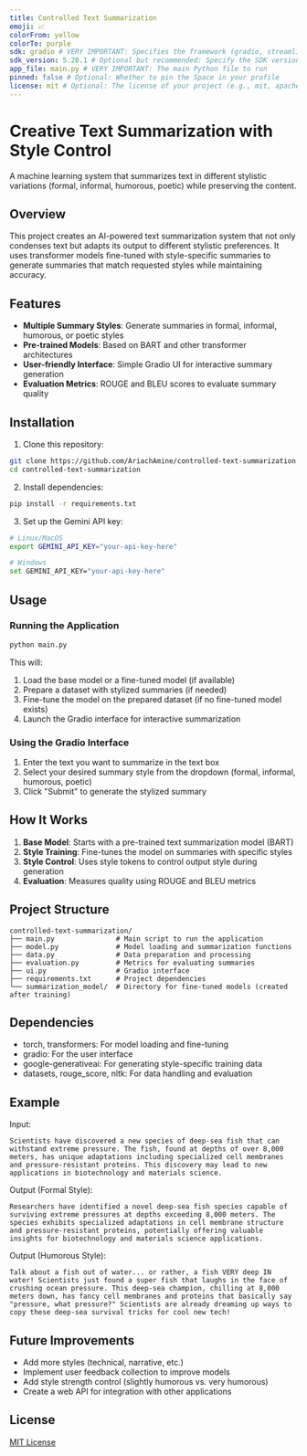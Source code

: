 ```yaml
---
title: Controlled Text Summarization
emoji: 📈
colorFrom: yellow
colorTo: purple
sdk: gradio # VERY IMPORTANT: Specifies the framework (gradio, streamlit, docker, static)
sdk_version: 5.20.1 # Optional but recommended: Specify the SDK version
app_file: main.py # VERY IMPORTANT: The main Python file to run
pinned: false # Optional: Whether to pin the Space in your profile
license: mit # Optional: The license of your project (e.g., mit, apache-2.0, agpl-3.0)
---
```


# Creative Text Summarization with Style Control

A machine learning system that summarizes text in different stylistic variations (formal, informal, humorous, poetic) while preserving the content.

## Overview

This project creates an AI-powered text summarization system that not only condenses text but adapts its output to different stylistic preferences. It uses transformer models fine-tuned with style-specific summaries to generate summaries that match requested styles while maintaining accuracy.

## Features

- **Multiple Summary Styles**: Generate summaries in formal, informal, humorous, or poetic styles
- **Pre-trained Models**: Based on BART and other transformer architectures
- **User-friendly Interface**: Simple Gradio UI for interactive summary generation
- **Evaluation Metrics**: ROUGE and BLEU scores to evaluate summary quality

## Installation

1. Clone this repository:

```bash
git clone https://github.com/AriachAmine/controlled-text-summarization.git
cd controlled-text-summarization
```

2. Install dependencies:

```bash
pip install -r requirements.txt
```

3. Set up the Gemini API key:

```bash
# Linux/MacOS
export GEMINI_API_KEY="your-api-key-here"

# Windows
set GEMINI_API_KEY="your-api-key-here"
```

## Usage

### Running the Application

```bash
python main.py
```

This will:

1. Load the base model or a fine-tuned model (if available)
2. Prepare a dataset with stylized summaries (if needed)
3. Fine-tune the model on the prepared dataset (if no fine-tuned model exists)
4. Launch the Gradio interface for interactive summarization

### Using the Gradio Interface

1. Enter the text you want to summarize in the text box
2. Select your desired summary style from the dropdown (formal, informal, humorous, poetic)
3. Click "Submit" to generate the stylized summary

## How It Works

1. **Base Model**: Starts with a pre-trained text summarization model (BART)
2. **Style Training**: Fine-tunes the model on summaries with specific styles
3. **Style Control**: Uses style tokens to control output style during generation
4. **Evaluation**: Measures quality using ROUGE and BLEU metrics

## Project Structure

```
controlled-text-summarization/
├── main.py               # Main script to run the application
├── model.py              # Model loading and summarization functions
├── data.py               # Data preparation and processing
├── evaluation.py         # Metrics for evaluating summaries
├── ui.py                 # Gradio interface
├── requirements.txt      # Project dependencies
└── summarization_model/  # Directory for fine-tuned models (created after training)
```

## Dependencies

- torch, transformers: For model loading and fine-tuning
- gradio: For the user interface
- google-generativeai: For generating style-specific training data
- datasets, rouge_score, nltk: For data handling and evaluation

## Example

Input:

```
Scientists have discovered a new species of deep-sea fish that can withstand extreme pressure. The fish, found at depths of over 8,000 meters, has unique adaptations including specialized cell membranes and pressure-resistant proteins. This discovery may lead to new applications in biotechnology and materials science.
```

Output (Formal Style):

```
Researchers have identified a novel deep-sea fish species capable of surviving extreme pressures at depths exceeding 8,000 meters. The species exhibits specialized adaptations in cell membrane structure and pressure-resistant proteins, potentially offering valuable insights for biotechnology and materials science applications.
```

Output (Humorous Style):

```
Talk about a fish out of water... or rather, a fish VERY deep IN water! Scientists just found a super fish that laughs in the face of crushing ocean pressure. This deep-sea champion, chilling at 8,000 meters down, has fancy cell membranes and proteins that basically say "pressure, what pressure?" Scientists are already dreaming up ways to copy these deep-sea survival tricks for cool new tech!
```

## Future Improvements

- Add more styles (technical, narrative, etc.)
- Implement user feedback collection to improve models
- Add style strength control (slightly humorous vs. very humorous)
- Create a web API for integration with other applications

## License

[MIT License](LICENSE)

